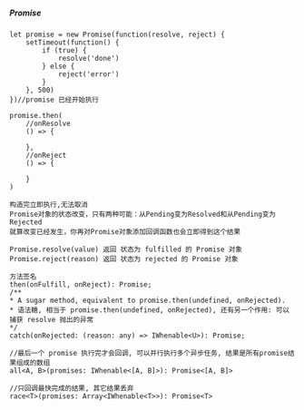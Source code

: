 ##### Promise

    let promise = new Promise(function(resolve, reject) {
        setTimeout(function() {
            if (true) {
                resolve('done')
            } else {
                reject('error')
            }
        }, 500)
    })//promise 已经开始执行

    promise.then(
        //onResolve
        () => {

        }, 
        //onReject
        () => {

        }
    )

    构造完立即执行,无法取消
    Promise对象的状态改变，只有两种可能：从Pending变为Resolved和从Pending变为Rejected
    就算改变已经发生，你再对Promise对象添加回调函数也会立即得到这个结果

    Promise.resolve(value) 返回 状态为 fulfilled 的 Promise 对象
    Promise.reject(reason) 返回 状态为 rejected 的 Promise 对象

    方法签名
    then(onFulfill, onReject): Promise;
    /**
    * A sugar method, equivalent to promise.then(undefined, onRejected).
    * 语法糖, 相当于 promise.then(undefined, onRejected), 还有另一个作用: 可以捕获 resolve 抛出的异常
    */
    catch(onRejected: (reason: any) => IWhenable<U>): Promise;

    //最后一个 promise 执行完才会回调, 可以并行执行多个异步任务, 结果是所有promise结果组成的数组
    all<A, B>(promises: IWhenable<[A, B]>): Promise<[A, B]>

    //只回调最快完成的结果, 其它结果丢弃
    race<T>(promises: Array<IWhenable<T>>): Promise<T>